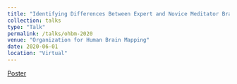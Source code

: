 ```yaml
---
title: "Identifying Differences Between Expert and Novice Meditator Brain Scans via Multiview Embedding"
collection: talks
type: "Talk"
permalink: /talks/ohbm-2020
venue: "Organization for Human Brain Mapping"
date: 2020-06-01
location: "Virtual"
---
```


[Poster](https://rflperry.github.io/files/ohbm2020_poster_rperry.pdf)
